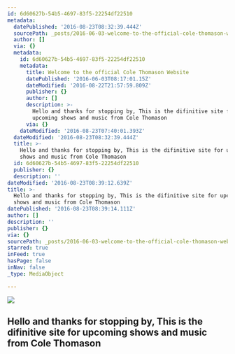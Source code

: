 ```yaml
---
id: 6d60627b-54b5-4697-83f5-22254df22510
metadata:
  datePublished: '2016-08-23T08:32:39.444Z'
  sourcePath: _posts/2016-06-03-welcome-to-the-official-cole-thomason-website.md
  author: []
  via: {}
  metadata:
    id: 6d60627b-54b5-4697-83f5-22254df22510
    metadata:
      title: Welcome to the official Cole Thomason Website
      datePublished: '2016-06-03T08:17:01.15Z'
      dateModified: '2016-08-22T21:57:59.809Z'
      publisher: {}
      author: []
      description: >-
        Hello and thanks for stopping by, This is the difinitive site for
        upcoming shows and music from Cole Thomason
      via: {}
    dateModified: '2016-08-23T07:40:01.393Z'
  dateModified: '2016-08-23T08:32:39.444Z'
  title: >-
    Hello and thanks for stopping by, This is the difinitive site for upcoming
    shows and music from Cole Thomason
  id: 6d60627b-54b5-4697-83f5-22254df22510
  publisher: {}
  description: ''
dateModified: '2016-08-23T08:39:12.639Z'
title: >-
  Hello and thanks for stopping by, This is the difinitive site for upcoming
  shows and music from Cole Thomason
datePublished: '2016-08-23T08:39:14.111Z'
author: []
description: ''
publisher: {}
via: {}
sourcePath: _posts/2016-06-03-welcome-to-the-official-cole-thomason-website.md
starred: true
inFeed: true
hasPage: false
inNav: false
_type: MediaObject

---
```

<article style=""><img src="https://the-grid-user-content.s3-us-west-2.amazonaws.com/8660386e-021c-4e7f-b9c8-cb5b31a81785.jpg" /><h1>Hello and thanks for stopping by, This is the difinitive site for upcoming shows and music from Cole Thomason</h1></article>